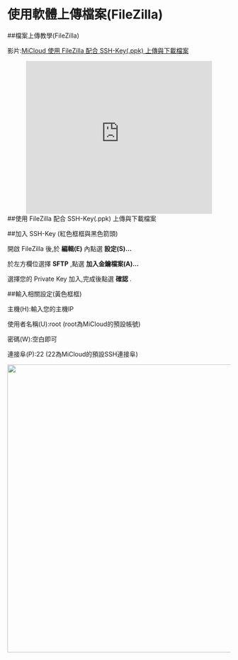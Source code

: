 使用軟體上傳檔案(FileZilla)
===
##檔案上傳教學(FileZilla)

影片:[MiCloud 使用 FileZilla 配合 SSH-Key(.ppk) 上傳與下載檔案](http://www.youtube.com/watch?v=m-CBesKRE6s)
<div align="center">
<embed width="420" height="345" src="http://www.youtube.com/v/m_CBesKRE6s&hd=1" type="application/x-shockwave-flash"></embed>
</div>
##使用 FileZilla 配合 SSH-Key(.ppk) 上傳與下載檔案

##加入 SSH-Key (紅色框框與黑色箭頭)

開啟 FileZilla 後,於 __編輯(E)__ 內點選 __設定(S)...__


於左方欄位選擇 __SFTP__ ,點選 __加入金鑰檔案(A)...__


選擇您的 Private Key 加入,完成後點選 __確認__ .



##輸入相關設定(黃色框框)

主機(H):輸入您的主機IP


使用者名稱(U):root   (root為MiCloud的預設帳號)


密碼(W):空白即可


連接阜(P):22   (22為MiCloud的預設SSH連接阜)


<img src='images/File+Upload+Tutorial-FileZilla-fz.png' width='650' align='center'/>
